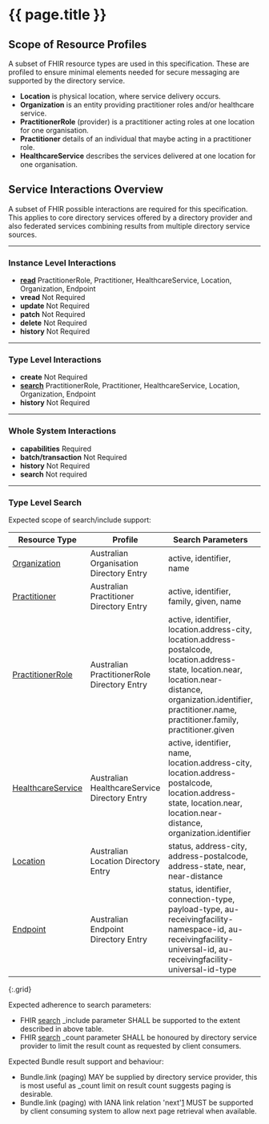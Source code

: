 # {{ page.title }}

## Scope of Resource Profiles

A subset of FHIR resource types are used in this specification. These are profiled to ensure minimal elements needed for secure messaging are supported by the directory service.

* **Location** is physical location, where service delivery occurs.
* **Organization** is an entity providing practitioner roles and/or healthcare service.
* **PractitionerRole** (provider) is a practitioner acting roles at one location for one organisation.
* **Practitioner** details of an individual that maybe acting in a practitioner role.
* **HealthcareService** describes the services delivered at one location for one organisation.


## Service Interactions Overview

A subset of FHIR possible interactions are required for this specification. This applies to core directory services offered by a directory 
provider and also federated services combining results from multiple directory service sources.

----------
### Instance Level Interactions	

* **[read](http://hl7.org/fhir/STU3/http.html#read)** PractitionerRole, Practitioner, HealthcareService, Location, Organization, Endpoint
* **vread** Not Required 
* **update** Not Required
* **patch** Not Required
* **delete** Not Required
* **history** Not Required

----------
### Type Level Interactions

* **create** Not Required
* **[search](http://hl7.org/fhir/STU3/http.html#search)** PractitionerRole, Practitioner, HealthcareService, Location, Organization, Endpoint
* **history** Not Required

----------
### Whole System Interactions

* **capabilities** Required
* **batch/transaction** Not Required
* **history** Not Required
* **search** Not required

----------
### Type Level Search

Expected scope of search/include support:

|Resource Type|Profile|Search Parameters|Includes|
|---|---|---|---|
|[Organization](/StructureDefinition-au-pd-organisation.html#search)| Australian Organisation Directory Entry | active, identifier, name ||
|[Practitioner](/StructureDefinition-au-pd-practitioner.html#search)| Australian Practitioner Directory Entry | active, identifier, family, given, name ||
|[PractitionerRole](/StructureDefinition-au-pd-practitionerrole.html#search)| Australian PractitionerRole Directory Entry | active, identifier, location.address-city, location.address-postalcode, location.address-state, location.near, location.near-distance, organization.identifier, practitioner.name, practitioner.family, practitioner.given | location, organization, endpoint, practitioner |
|[HealthcareService](/StructureDefinition-au-pd-healthcareservice.html#search)| Australian HealthcareService Directory Entry | active, identifier, name, location.address-city, location.address-postalcode, location.address-state, location.near, location.near-distance, organization.identifier | location, organization, endpoint |
|[Location](/StructureDefinition-au-pd-location.html#search)| Australian Location Directory Entry | status, address-city, address-postalcode, address-state, near, near-distance ||
|[Endpoint](/StructureDefinition-au-pd-sm-endpoint.html#search)| Australian Endpoint Directory Entry | status, identifier, connection-type, payload-type, au-receivingfacility-namespace-id, au-receivingfacility-universal-id, au-receivingfacility-universal-id-type ||
{:.grid}

Expected adherence to search parameters:
* FHIR [search](http://hl7.org/fhir/STU3/http.html#search) _include parameter SHALL be supported to the extent described in above table.
* FHIR [search](http://hl7.org/fhir/STU3/http.html#search) _count parameter SHALL be honoured by directory service provider to limit the result count as requested by client consumers.

Expected Bundle result support and behaviour:
* Bundle.link (paging) MAY be supplied by directory service provider, this is most useful as _count limit on result count suggests paging is desirable.
* Bundle.link (paging) with IANA link relation 'next'[1](http://www.iana.org/assignments/link-relations/link-relations.xhtml#link-relations-1) MUST be supported by client consuming system to allow next page retrieval when available.



